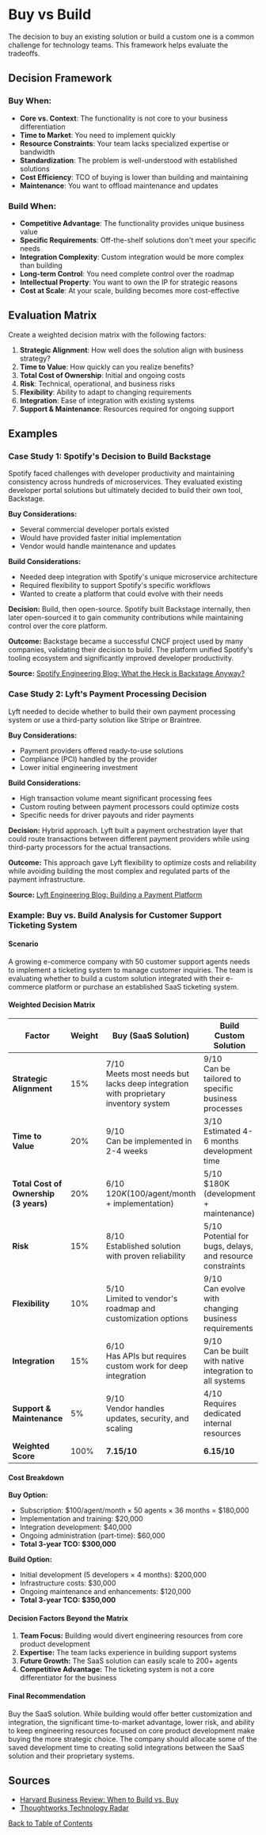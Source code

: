 # Buy vs Build

The decision to buy an existing solution or build a custom one is a common challenge for technology teams. This framework helps evaluate the tradeoffs.

## Decision Framework

### Buy When:

- **Core vs. Context**: The functionality is not core to your business differentiation
- **Time to Market**: You need to implement quickly
- **Resource Constraints**: Your team lacks specialized expertise or bandwidth
- **Standardization**: The problem is well-understood with established solutions
- **Cost Efficiency**: TCO of buying is lower than building and maintaining
- **Maintenance**: You want to offload maintenance and updates

### Build When:

- **Competitive Advantage**: The functionality provides unique business value
- **Specific Requirements**: Off-the-shelf solutions don't meet your specific needs
- **Integration Complexity**: Custom integration would be more complex than building
- **Long-term Control**: You need complete control over the roadmap
- **Intellectual Property**: You want to own the IP for strategic reasons
- **Cost at Scale**: At your scale, building becomes more cost-effective

## Evaluation Matrix

Create a weighted decision matrix with the following factors:

1. **Strategic Alignment**: How well does the solution align with business strategy?
2. **Time to Value**: How quickly can you realize benefits?
3. **Total Cost of Ownership**: Initial and ongoing costs
4. **Risk**: Technical, operational, and business risks
5. **Flexibility**: Ability to adapt to changing requirements
6. **Integration**: Ease of integration with existing systems
7. **Support & Maintenance**: Resources required for ongoing support

## Examples

### Case Study 1: Spotify's Decision to Build Backstage

Spotify faced challenges with developer productivity and maintaining consistency across hundreds of microservices. They evaluated existing developer portal solutions but ultimately decided to build their own tool, Backstage.

**Buy Considerations:**
- Several commercial developer portals existed
- Would have provided faster initial implementation
- Vendor would handle maintenance and updates

**Build Considerations:**
- Needed deep integration with Spotify's unique microservice architecture
- Required flexibility to support Spotify's specific workflows
- Wanted to create a platform that could evolve with their needs

**Decision:** Build, then open-source. Spotify built Backstage internally, then later open-sourced it to gain community contributions while maintaining control over the core platform.

**Outcome:** Backstage became a successful CNCF project used by many companies, validating their decision to build. The platform unified Spotify's tooling ecosystem and significantly improved developer productivity.

**Source:** [Spotify Engineering Blog: What the Heck is Backstage Anyway?](https://engineering.atspotify.com/2020/03/what-the-heck-is-backstage-anyway/)

### Case Study 2: Lyft's Payment Processing Decision

Lyft needed to decide whether to build their own payment processing system or use a third-party solution like Stripe or Braintree.

**Buy Considerations:**
- Payment providers offered ready-to-use solutions
- Compliance (PCI) handled by the provider
- Lower initial engineering investment

**Build Considerations:**
- High transaction volume meant significant processing fees
- Custom routing between payment processors could optimize costs
- Specific needs for driver payouts and rider payments

**Decision:** Hybrid approach. Lyft built a payment orchestration layer that could route transactions between different payment providers while using third-party processors for the actual transactions.

**Outcome:** This approach gave Lyft flexibility to optimize costs and reliability while avoiding building the most complex and regulated parts of the payment infrastructure.

**Source:** [Lyft Engineering Blog: Building a Payment Platform](https://eng.lyft.com/building-a-payment-platform-part-1-7a41a34a4c43)

### Example: Buy vs. Build Analysis for Customer Support Ticketing System

#### Scenario
A growing e-commerce company with 50 customer support agents needs to implement a ticketing system to manage customer inquiries. The team is evaluating whether to build a custom solution integrated with their e-commerce platform or purchase an established SaaS ticketing system.

#### Weighted Decision Matrix

| Factor | Weight | Buy (SaaS Solution) | Build Custom Solution |
|--------|--------|---------------------|----------------------|
| **Strategic Alignment** | 15% | 7/10<br>Meets most needs but lacks deep integration with proprietary inventory system | 9/10<br>Can be tailored to specific business processes |
| **Time to Value** | 20% | 9/10<br>Can be implemented in 2-4 weeks | 3/10<br>Estimated 4-6 months development time |
| **Total Cost of Ownership (3 years)** | 20% | 6/10<br>$120K ($100/agent/month + implementation) | 5/10<br>$180K (development + maintenance) |
| **Risk** | 15% | 8/10<br>Established solution with proven reliability | 5/10<br>Potential for bugs, delays, and resource constraints |
| **Flexibility** | 10% | 5/10<br>Limited to vendor's roadmap and customization options | 9/10<br>Can evolve with changing business requirements |
| **Integration** | 15% | 6/10<br>Has APIs but requires custom work for deep integration | 9/10<br>Can be built with native integration to all systems |
| **Support & Maintenance** | 5% | 9/10<br>Vendor handles updates, security, and scaling | 4/10<br>Requires dedicated internal resources |
| **Weighted Score** | 100% | **7.15/10** | **6.15/10** |

#### Cost Breakdown

**Buy Option:**
- Subscription: $100/agent/month × 50 agents × 36 months = $180,000
- Implementation and training: $20,000
- Integration development: $40,000
- Ongoing administration (part-time): $60,000
- **Total 3-year TCO: $300,000**

**Build Option:**
- Initial development (5 developers × 4 months): $200,000
- Infrastructure costs: $30,000
- Ongoing maintenance and enhancements: $120,000
- **Total 3-year TCO: $350,000**

#### Decision Factors Beyond the Matrix

1. **Team Focus:** Building would divert engineering resources from core product development
2. **Expertise:** The team lacks experience in building support systems
3. **Future Growth:** The SaaS solution can easily scale to 200+ agents
4. **Competitive Advantage:** The ticketing system is not a core differentiator for the business

#### Final Recommendation

Buy the SaaS solution. While building would offer better customization and integration, the significant time-to-market advantage, lower risk, and ability to keep engineering resources focused on core product development make buying the more strategic choice. The company should allocate some of the saved development time to creating solid integrations between the SaaS solution and their proprietary systems.

## Sources

- [Harvard Business Review: When to Build vs. Buy](https://hbr.org/2021/01/when-to-build-and-when-to-buy)
- [Thoughtworks Technology Radar](https://www.thoughtworks.com/radar)

[Back to Table of Contents](/README.md)